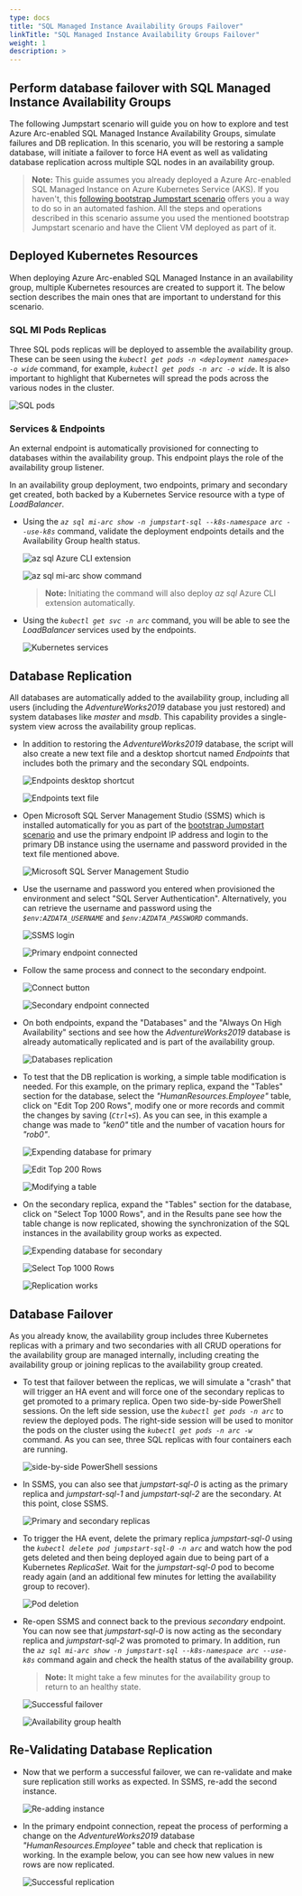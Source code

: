 ```yaml
---
type: docs
title: "SQL Managed Instance Availability Groups Failover"
linkTitle: "SQL Managed Instance Availability Groups Failover"
weight: 1
description: >
---
```


## Perform database failover with SQL Managed Instance Availability Groups

The following Jumpstart scenario will guide you on how to explore and test Azure Arc-enabled SQL Managed Instance Availability Groups, simulate failures and DB replication. In this scenario, you will be restoring a sample database, will initiate a failover to force HA event as well as validating database replication across multiple SQL nodes in an availability group.

> **Note:** This guide assumes you already deployed a Azure Arc-enabled SQL Managed Instance on Azure Kubernetes Service (AKS). If you haven't, this [following bootstrap Jumpstart scenario](../../../aks/aks_mssql_mi_arm_template/) offers you a way to do so in an automated fashion. All the steps and operations described in this scenario assume you used the mentioned bootstrap Jumpstart scenario and have the Client VM deployed as part of it.

## Deployed Kubernetes Resources

When deploying Azure Arc-enabled SQL Managed Instance in an availability group, multiple Kubernetes resources are created to support it. The below section describes the main ones that are important to understand for this scenario.

### SQL MI Pods Replicas

Three SQL pods replicas will be deployed to assemble the availability group. These can be seen using the _`kubectl get pods -n <deployment namespace> -o wide`_ command, for example, _`kubectl get pods -n arc -o wide`_. It is also important to highlight that Kubernetes will spread the pods across the various nodes in the cluster.

![SQL pods](./01.png)

### Services & Endpoints

An external endpoint is automatically provisioned for connecting to databases within the availability group. This endpoint plays the role of the availability group listener.

In an availability group deployment, two endpoints, primary and secondary get created, both backed by a Kubernetes Service resource with a type of _LoadBalancer_.

- Using the _`az sql mi-arc show -n jumpstart-sql --k8s-namespace arc --use-k8s`_ command, validate the deployment endpoints details and the Availability Group health status.

    ![az sql Azure CLI extension](./02.png)

    ![az sql mi-arc show command](./03.png)

    > **Note:** Initiating the command will also deploy _az sql_ Azure CLI extension automatically.

- Using the _`kubectl get svc -n arc`_ command, you will be able to see the _LoadBalancer_ services used by the endpoints.

    ![Kubernetes services](./04.png)

## Database Replication

All databases are automatically added to the availability group, including all users (including the _AdventureWorks2019_ database you just restored) and system databases like _master_ and _msdb_. This capability provides a single-system view across the availability group replicas.

- In addition to restoring the _AdventureWorks2019_ database, the script will also create a new text file and a desktop shortcut named _Endpoints_ that includes both the primary and the secondary SQL endpoints.

    ![Endpoints desktop shortcut](./06.png)

    ![Endpoints text file](./07.png)

- Open Microsoft SQL Server Management Studio (SSMS) which is installed automatically for you as part of the [bootstrap Jumpstart scenario](../../../aks/aks_mssql_mi_arm_template/) and use the primary endpoint IP address and login to the primary DB instance using the username and password provided in the text file mentioned above.

    ![Microsoft SQL Server Management Studio](./08.png)

- Use the username and password you entered when provisioned the environment and select "SQL Server Authentication". Alternatively, you can retrieve the username and password using the _`$env:AZDATA_USERNAME`_ and _`$env:AZDATA_PASSWORD`_ commands.

    ![SSMS login](./09.png)

    ![Primary endpoint connected](./10.png)

- Follow the same process and connect to the secondary endpoint.

    ![Connect button](./11.png)

    ![Secondary endpoint connected](./12.png)

- On both endpoints, expand the "Databases" and the "Always On High Availability" sections and see how the _AdventureWorks2019_ database is already automatically replicated and is part of the availability group.

    ![Databases replication](./13.png)

- To test that the DB replication is working, a simple table modification is needed. For this example, on the primary replica, expand the "Tables" section for the database, select the _"HumanResources.Employee"_ table, click on "Edit Top 200 Rows", modify one or more records and commit the changes by saving (_`Ctrl+S`_). As you can see, in this example a change was made to _"ken0"_ title and the number of vacation hours for _"rob0"_.

    ![Expending database for primary](./14.png)

    ![Edit Top 200 Rows](./15.png)

    ![Modifying a table](./16.png)

- On the secondary replica, expand the "Tables" section for the database, click on "Select Top 1000 Rows", and in the Results pane see how the table change is now replicated, showing the synchronization of the SQL instances in the availability group works as expected.

    ![Expending database for secondary](./17.png)

    ![Select Top 1000 Rows](./18.png)

    ![Replication works](./19.png)

## Database Failover

As you already know, the availability group includes three Kubernetes replicas with a primary and two secondaries with all CRUD operations for the availability group are managed internally, including creating the availability group or joining replicas to the availability group created.

- To test that failover between the replicas, we will simulate a "crash" that will trigger an HA event and will force one of the secondary replicas to get promoted to a primary replica. Open two side-by-side PowerShell sessions. On the left side session, use the _`kubectl get pods -n arc`_ to review the deployed pods. The right-side session will be used to monitor the pods on the cluster using the _`kubectl get pods -n arc -w`_ command. As you can see, three SQL replicas with four containers each are running.

    ![side-by-side PowerShell sessions](./20.png)

- In SSMS, you can also see that _jumpstart-sql-0_ is acting as the primary replica and _jumpstart-sql-1_ and _jumpstart-sql-2_ are the secondary. At this point, close SSMS.

    ![Primary and secondary replicas](./21.png)

- To trigger the HA event, delete the primary replica _jumpstart-sql-0_ using the _`kubectl delete pod jumpstart-sql-0 -n arc`_ and watch how the pod gets deleted and then being deployed again due to being part of a Kubernetes _ReplicaSet_. Wait for the _jumpstart-sql-0_ pod to become ready again (and an additional few minutes for letting the availability group to recover).

    ![Pod deletion](./22.png)

- Re-open SSMS and connect back to the previous _secondary_ endpoint. You can now see that _jumpstart-sql-0_ is now acting as the secondary replica and _jumpstart-sql-2_ was promoted to primary. In addition, run the _`az sql mi-arc show -n jumpstart-sql --k8s-namespace arc --use-k8s`_ command again and check the health status of the availability group.

    > **Note:** It might take a few minutes for the availability group to return to an healthy state.

    ![Successful failover](./23.png)

    ![Availability group health](./24.png)

## Re-Validating Database Replication

- Now that we perform a successful failover, we can re-validate and make sure replication still works as expected. In SSMS, re-add the second instance.

    ![Re-adding instance](./25.png)

- In the primary endpoint connection, repeat the process of performing a change on the _AdventureWorks2019_ database _"HumanResources.Employee"_ table and check that replication is working. In the example below, you can see how new values in new rows are now replicated.

    ![Successful replication](./26.png)
